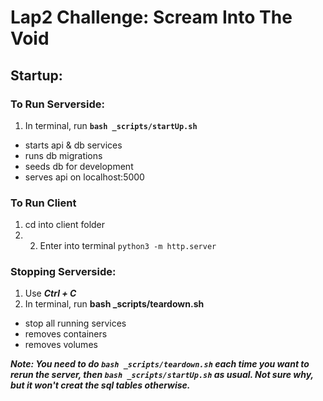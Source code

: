 # Lap2 Challenge: Scream Into The Void

## Startup: 
### To Run Serverside:
1. In terminal, run **`bash _scripts/startUp.sh`**
- starts api & db services
- runs db migrations
- seeds db for development
- serves api on localhost:5000

### To Run Client
1. cd into client folder
2. 2. Enter into terminal ```python3 -m http.server```

### Stopping Serverside:
1. Use ***Ctrl + C***
2. In terminal, run **bash _scripts/teardown.sh**
- stop all running services
- removes containers
- removes volumes

***Note: You need to do `bash _scripts/teardown.sh` each time you want to rerun the server, then `bash _scripts/startUp.sh` as usual. Not sure why, but it won't creat the sql tables otherwise.***